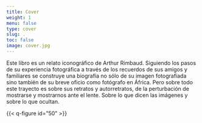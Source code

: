 ```yaml
---
title: Cover
weight: 1
menu: false
type: cover
slug: .
toc: false
image: cover.jpg
---
```


Este libro es un relato iconográfico de Arthur Rimbaud. Siguiendo los pasos de su experiencia fotográfica a través de los recuerdos de sus amigos y familiares se construye una biografía no sólo de su imagen fotografiada sino también de su breve oficio como fotógrafo en África. Pero sobre todo este trayecto es sobre sus retratos y autorretratos, de la perturbación de mostrarse y mostrarnos ante el lente. Sobre lo que dicen las imágenes y sobre lo que ocultan.


{{< q-figure id="50" >}}
